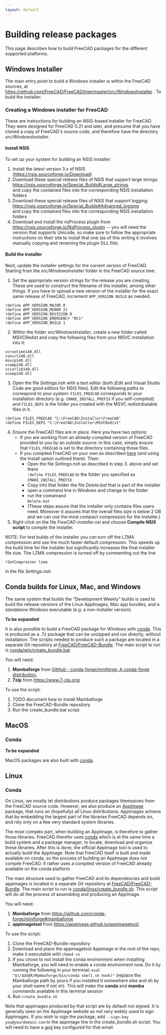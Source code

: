```yaml
---
layout: default
---
```


# Building release packages

This page describes how to build FreeCAD packages for the different supported platforms.

## Windows Installer

The main entry point to build a Windows installer is within the FreeCAD sources, at https://github.com/FreeCAD/FreeCAD/tree/master/src/WindowsInstaller . To build the installer:

### Creating a Windows installer for FreeCAD

These are instructions for building an NSIS-based installer for FreeCAD. They were designed for FreeCAD 0.21 and later,
and presume that you have cloned a copy of FreeCAD's source code, and therefore have the directory *src/WindowsInstaller*.

#### Install NSIS
To set up your system for building an NSIS installer:
1. Install the latest version 3.x of NSIS (https://nsis.sourceforge.io/Download)
2. Download these special release files of NSIS that support large strings:</br>
   https://nsis.sourceforge.io/Special_Builds#Large_strings</br>
   and copy the contained files into the corresponding NSIS installation folders
3. Download these special release files of NSIS that support logging:</br>
   https://nsis.sourceforge.io/Special_Builds#Advanced_logging</br>
   and copy the contained files into the corresponding NSIS installation folders
4. Download and install the nsProcess plugin from https://nsis.sourceforge.io/NsProcess_plugin -- you will need the version that supports Unicode, so make sure to follow the appropriate instructions on their site to install that one (as of this writing it involves manually copying and renaming the plugin DLL file).

#### Build the installer
Next, update the installer settings for the current version of FreeCAD. Starting from the *src/WindowsInstaller* folder in the FreeCAD source tree:
1. Set the appropriate version strings for the release you are creating. These are used to construct the filename of the installer, among other things. If you have to upload a new version of the installer for the exact same release of FreeCAD, increment `APP_VERSION BUILD` as needed.
```
!define APP_VERSION_MAJOR 0
!define APP_VERSION_MINOR 21
!define APP_VERSION_REVISION 0
!define APP_VERSION_EMERGENCY "RC1"
!define APP_VERSION_BUILD 1
```
2. Within the folder *src/WindowsInstaller*, create a new folder called MSVCRedist and copy the following files from your MSVC installation into it:
```
vcruntime140.dll
concrt140.dll
msvcp140.dll
vcamp140.dll
vccorlib140.dll
vcomp140.dll
```
3. Open the file *Settings.nsh* with a text editor (both jEdit and Visual Studio Code are good editors for NSIS files). Edit the following paths to correspond to your system: `FILES_FREECAD` corresponds to your installation directory (e.g. `CMAKE_INSTALL_PREFIX` if you self-compiled) and `FILES_DEPS` is the folder you created with the MSVC redistributable files in it.
```
!define FILES_FREECAD "C:\FreeCAD\Installer\FreeCAD"
!define FILES_DEPS "C:\FreeCAD\Installer\MSVCRedist"
```
4. Ensure the FreeCAD files are in place. Here you have two options:
   * If you are working from an already-compiled version of FreeCAD provided to you by an outside source: in this case, simply ensure that `FILES_FREECAD` is set to the directory containing those files.
   * If you compiled FreeCAD on your own as described [here](https://wiki.freecad.org/Compile_on_Windows) (and using the Install option outlined there). Then:
       * Open the file *Settings.nsh* as described in step 3. above and set there</br>
        `!define FILES_FREECAD` to the folder you specified as `CMAKE_INSTALL_PREFIX`
       * Copy into that folder the file *Delete.bat* that is part of the installer
       * open a command line in Windows and change to the folder
       * run the comamand</br>
        `Delete.bat`
       * (These steps assure that the installer only contains files users need. Moreover it assures that the
       overall files size is below 2 GB and we can use the most compact compression for the installer.)
5. Right-click on the file *FreeCAD-installer.nsi* and choose **Compile NSIS script**
   to compile the installer.


NOTE: For test builds of the installer you can turn off the LZMA compression and use the much faster default compression. This speeds up
the build time for the installer but significantly increases the final installer file size. The LZMA compression is turned off by commenting
out the line
```
!SetCompressor lzma
```
in the file *Settings.nsh*.


## Conda builds for Linux, Mac, and Windows

The same system that builds the "Development Weekly" builds is used to build the release versions of the Linux AppImages, Mac app bundles, and a standalone Windows executable (e.g. a non-installer version).

**To be expanded**

It is also possible to build a FreeCAD package for Windows with [conda](https://conda.io). This is produced as a .7z package that can be unzipped and run directly, without installation. The scripts needed to produce such a package are located in a separate Git repository at [FreeCAD/FreeCAD-Bundle](https://github.com/FreeCAD/FreeCAD-Bundle). The main script to run is [conda/win/create_bundle.bat](https://github.com/FreeCAD/FreeCAD-Bundle/blob/master/conda/win/create_bundle.bat).

You will need:

1. **Mambaforge** from [GitHub - conda-forge/miniforge: A conda-forge distribution.](https://github.com/conda-forge/miniforge#mambaforge)
2. **7zip** from https://www.7-zip.org/

To use the script:

1. TODO document how to install Mambaforge
2. Clone the FreeCAD-Bundle repository
3. Run the create_bundle.bat script

## MacOS

### Conda

**To be expanded**

MacOS packages are also built with [conda](https://conda.io).

## Linux

### Conda

On Linux, we mostly let distributions produce packages themselves from the FreeCAD source code. However, we also produce an [AppImage](https://appimage.org/) package, that runs on (hopefully) all Linux distributions. AppImages achieve that by embedding the largest part of the libraries FreeCAD depends on, and rely only on a few very standard system libraries.

The most complex part, when building an AppImage, is therefore to gather those libraries. FreeCAD therefor uses [conda](https://conda.io) which is at the same time a build system and a package manager, to locate, download and organize these libraries. After this is done, the official AppImage tool is used to actually build the AppImage. Note that FreeCAD itself is built and made available on conda, so the process of building an AppImage does not compile FreeCAD. It rather uses a compiled version of FreeCAD already available on the conda platform.

The main structure used to gather FreeCAD and its dependencies and build appimages is located in a separate Git repository at [FreeCAD/FreeCAD-Bundle](https://github.com/FreeCAD/FreeCAD-Bundle). The main script to run is [conda/linux/create_bundle.sh](https://github.com/FreeCAD/FreeCAD-Bundle/blob/master/conda/linux/create_bundle.sh). This script will do all the process of assembling and producing an AppImage.

You will need:

1. **Mambaforge** from https://github.com/conda-forge/miniforge#mambaforge
2. **appimagetool** from https://appimage.github.io/appimagetool/

To use the script:

1. Clone the FreeCAD-Bundle repository
2. Download and place the appimagetool Appimage in the root of the repo, make it executable with `chmod +x`
3. If you chose to not install the conda environment when installing Mambaforge, you will need to enable a conda environment now. Do it by running the following in your terminal: `eval "$(/$USER/Mambaforge/bin/conda shell.sh hook)"` (replace the Mambaforge path by yours if you installed it somewhere else and sh by your shell name if not sh). This will make the **conda** and **mamba** commands available in this terminal session
4. Run `create_bundle.sh`

Note that appimages produced by that script are by default not signed. It is generally seen on the AppImage website as not very widely used to sign AppImages. If you wish to sign the package, add `--sign-key you@yourdomain.com` to the appimage line in the create_bundle.sh script. You will need to have a gpg key configured for that email.
